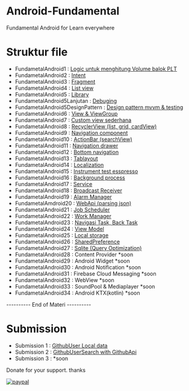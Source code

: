 # Android-Fundamental
Fundamental Android for Learn everywhere

# Struktur file
- FundametalAndroid1 : [Logic untuk menghitung Volume balok P*L*T](https://github.com/byansanur/Android-Fundamental/tree/master/FundametalAndroid1)
- FundametalAndroid2 : [Intent](https://github.com/byansanur/Android-Fundamental/tree/master/FundametalAndroid2)
- FundametalAndroid3 : [Fragment](https://github.com/byansanur/Android-Fundamental/tree/master/FUndametalAndroid3)
- FundametalAndroid4 : [List view](https://github.com/byansanur/Android-Fundamental/tree/master/FundametalAndroid4)
- FundametalAndroid5 : [Library](https://github.com/byansanur/Android-Fundamental/tree/master/FundametalAndroid5)
- FundametalAndroid5Lanjutan : [Debuging](https://github.com/byansanur/Android-Fundamental/tree/master/FundametalAndroid5lanjutan)
- FundametalAndroid5DesignPattern : [Design pattern mvvm & testing](https://github.com/byansanur/Android-Fundamental/tree/master/FundametalAndroid5DesignPattern)
- FundametalAndroid6 : [View & ViewGroup](https://github.com/byansanur/Android-Fundamental/tree/master/FundametalAndroid6)
- FundametalAndroid7 : [Custom view sederhana](https://github.com/byansanur/Android-Fundamental/tree/master/FundametalAndroid7)
- FundametalAndroid8 : [RecyclerView (list, grid, cardView)](https://github.com/byansanur/Android-Fundamental/tree/master/FundametalAndroid8)
- FundametalAndroid9 : [Navigation component](https://github.com/byansanur/Android-Fundamental/tree/master/FundametalAndroid9)
- FundametalAndroid10 : [ActionBar (searchView)](https://github.com/byansanur/Android-Fundamental/tree/master/FundametalAndroid10)
- FundametalAndroid11 : [Navigation drawer](https://github.com/byansanur/Android-Fundamental/tree/master/FundametalAndroid11)
- FundametalAndroid12 : [Bottom navigation](https://github.com/byansanur/Android-Fundamental/tree/master/FundametalAndroid12)
- FundametalAndroid13 : [Tablayout](https://github.com/byansanur/Android-Fundamental/tree/master/FundametalAndroid13)
- FundametalAndroid14 : [Localization](https://github.com/byansanur/Android-Fundamental/tree/master/FundametalAndroid14)
- FundametalAndroid15 : [Instrument test esspresso](https://github.com/byansanur/Android-Fundamental/tree/master/FundametalAndroid15)
- FundametalAndroid16 : [Background process](https://github.com/byansanur/Android-Fundamental/tree/master/FundametalAndroid16)
- FundametalAndroid17 : [Service](https://github.com/byansanur/Android-Fundamental/tree/master/FundametalAndroid17)
- FundametalAndroid18 : [Broadcast Receiver](https://github.com/byansanur/Android-Fundamental/tree/master/FundametalAndroid18)
- FundametalAndroid19 : [Alarm Manager](https://github.com/byansanur/Android-Fundamental/tree/master/FundametalAndroid19)
- FundametalAmdroid20 : [WebApi (parsing json)](https://github.com/byansanur/Android-Fundamental/tree/master/FundametalAmdroid20)
- FundametalAndroid21 : [Job Scheduler](https://github.com/byansanur/Android-Fundamental/tree/master/FundametalAndroid21)
- FundametalAndroid22 : [Work Manager](https://github.com/byansanur/Android-Fundamental/tree/master/FundametalAndroid22)
- FundametalAndroid23 : [Navigasi Task, Back Task](https://github.com/byansanur/Android-Fundamental/tree/master/FundametalAndroid23)
- FundametalAndroid24 : [View Model](https://github.com/byansanur/Android-Fundamental/tree/master/FundametalAndroid24)
- FundametalAndroid25 : [Local storage](https://github.com/byansanur/Android-Fundamental/tree/master/FundametalAndroid25)
- FundametalAndroid26 : [SharedPreference](https://github.com/byansanur/Android-Fundamental/tree/master/FundametalAndroid26)
- FundametalAndroid27 : [Sqlite (Query Optimization)](https://github.com/byansanur/Android-Fundamental/tree/master/FundametalAndroid27)
- FundametalAndroid28 : Content Provider *soon
- FundametalAndroid29 : Android Widget *soon
- FundametalAndroid30 : Android Notification *soon
- FundametalAndroid31 : Firebase Cloud Messaging *soon
- FundametalAndroid32 : WebView *soon
- FundametalAndroid33 : SoundPool & Mediaplayer *soon
- FundametalAndroid34 : Android KTX(kotlin) *soon


---------- End of Materi ----------

# Submission
- Submission 1 : [GithubUser Local data](https://github.com/byansanur/Android-Fundamental/tree/master/Submission1GithubUser)
- Submission 2 : [GithubUserSearch with GithubApi](https://github.com/byansanur/Android-Fundamental/tree/master/Submission2UIUX)
- Submission 3 : *soon



Donate for your support. thanks
<p>
  <a href="https://www.paypal.me/byansamur">
      <img src="https://www.paypalobjects.com/en_US/i/btn/btn_donateCC_LG.gif" alt="paypal">
  </a>
</p>

